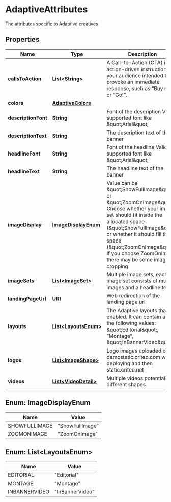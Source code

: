 

# AdaptiveAttributes

The attributes specific to Adaptive creatives

## Properties

| Name | Type | Description | Notes |
|------------ | ------------- | ------------- | -------------|
|**callsToAction** | **List&lt;String&gt;** | A Call-to-Action (CTA) is an action-driven instruction to your audience intended to provoke an immediate  response, such as “Buy now” or “Go!”. |  |
|**colors** | [**AdaptiveColors**](AdaptiveColors.md) |  |  |
|**descriptionFont** | **String** | Font of the description  Valid supported font like \&quot;Arial\&quot; |  |
|**descriptionText** | **String** | The description text of the banner |  |
|**headlineFont** | **String** | Font of the headline  Valid supported font like \&quot;Arial\&quot; |  |
|**headlineText** | **String** | The headline text of the banner |  |
|**imageDisplay** | [**ImageDisplayEnum**](#ImageDisplayEnum) | Value can be \&quot;ShowFullImage\&quot; or \&quot;ZoomOnImage\&quot;. Choose whether your image set should fit inside the allocated  space (\&quot;ShowFullImage\&quot;) or whether it should fill that space (\&quot;ZoomOnImage\&quot;). If you choose ZoomOnImage, there may be some  image cropping. |  [optional] |
|**imageSets** | [**List&lt;ImageSet&gt;**](ImageSet.md) | Multiple image sets, each image set consists of multiple images and a headline text. |  [optional] |
|**landingPageUrl** | **URI** | Web redirection of the landing page url |  |
|**layouts** | [**List&lt;LayoutsEnum&gt;**](#List&lt;LayoutsEnum&gt;) | The Adaptive layouts that are enabled.  It can contain any of the following values: \&quot;Editorial\&quot;, “Montage“, \&quot;InBannerVideo\&quot;. |  |
|**logos** | [**List&lt;ImageShape&gt;**](ImageShape.md) | Logo images uploaded on demostatic.criteo.com when deploying and then static.criteo.net |  |
|**videos** | [**List&lt;VideoDetail&gt;**](VideoDetail.md) | Multiple videos potentially in different shapes. |  [optional] |



## Enum: ImageDisplayEnum

| Name | Value |
|---- | -----|
| SHOWFULLIMAGE | &quot;ShowFullImage&quot; |
| ZOOMONIMAGE | &quot;ZoomOnImage&quot; |



## Enum: List&lt;LayoutsEnum&gt;

| Name | Value |
|---- | -----|
| EDITORIAL | &quot;Editorial&quot; |
| MONTAGE | &quot;Montage&quot; |
| INBANNERVIDEO | &quot;InBannerVideo&quot; |



